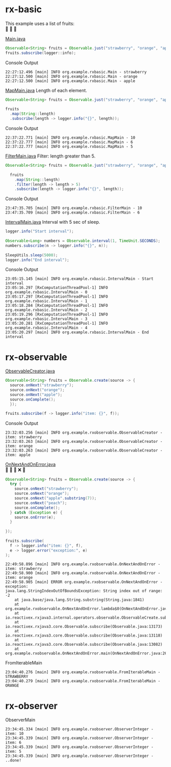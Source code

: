 # rx-basic

This example uses a list of fruits:  
:strawberry: :orange: :green_apple:

[Main.java](src/main/java/org/example/rxbasic/Main.java)
```java
Observable<String> fruits = Observable.just("strawberry", "orange", "apple");
fruits.subscribe(logger::info);
```

Console Output

```
22:27:12.496 [main] INFO org.example.rxbasic.Main - strawberry
22:27:12.500 [main] INFO org.example.rxbasic.Main - orange
22:27:12.500 [main] INFO org.example.rxbasic.Main - apple
```

[MapMain.java](src\main\java\org\example\rxbasic\MapMain.java) 
Length of each element.  
```java
Observable<String> fruits = Observable.just("strawberry", "orange", "apple");
    
fruits
  .map(String::length)
  .subscribe(length -> logger.info("{}", length));
```
Console Output
```
22:37:22.771 [main] INFO org.example.rxbasic.MapMain - 10
22:37:22.777 [main] INFO org.example.rxbasic.MapMain - 6
22:37:22.777 [main] INFO org.example.rxbasic.MapMain - 5
```

[FilterMain.java](src\main\java\org\example\rxbasic\FilterMain.java) 
Filter: length greater than 5.
```java
Observable<String> fruits = Observable.just("strawberry", "orange", "apple");
    
  fruits
    .map(String::length)
    .filter(length -> length > 5)
    .subscribe(length -> logger.info("{}", length));

```

Console Output
```
23:47:35.705 [main] INFO org.example.rxbasic.FilterMain - 10
23:47:35.709 [main] INFO org.example.rxbasic.FilterMain - 6
```

[IntervalMain.java](src\main\java\org\example\rxbasic\IntervalMain.java) 
Interval with 5 sec of sleep. 
```java
logger.info("Start interval");
    
Observable<Long> numbers = Observable.interval(1, TimeUnit.SECONDS);
numbers.subscribe(n -> logger.info("{}", n));
   
SleepUtils.sleep(5000);  
logger.info("End interval");
```
Console Output
```
23:05:15.145 [main] INFO org.example.rxbasic.IntervalMain - Start interval
23:05:16.297 [RxComputationThreadPool-1] INFO org.example.rxbasic.IntervalMain - 0
23:05:17.297 [RxComputationThreadPool-1] INFO org.example.rxbasic.IntervalMain - 1
23:05:18.284 [RxComputationThreadPool-1] INFO org.example.rxbasic.IntervalMain - 2
23:05:19.296 [RxComputationThreadPool-1] INFO org.example.rxbasic.IntervalMain - 3
23:05:20.281 [RxComputationThreadPool-1] INFO org.example.rxbasic.IntervalMain - 4
23:05:20.297 [main] INFO org.example.rxbasic.IntervalMain - End interval
```

# rx-observable

[ObservableCreator.java](src/main/java/org/example/rxobservable/ObservableCreator.java) 
```java
Observable<String> fruits = Observable.create(source -> {
  source.onNext("strawberry");
  source.onNext("orange");
  source.onNext("apple");
  source.onComplete();
  });

fruits.subscribe(f -> logger.info("item: {}", f));
```
Console Output
```
23:32:03.256 [main] INFO org.example.rxobservable.ObservableCreator - item: strawberry
23:32:03.263 [main] INFO org.example.rxobservable.ObservableCreator - item: orange
23:32:03.263 [main] INFO org.example.rxobservable.ObservableCreator - item: apple
```


[OnNextAndOnError.java](src/main/java/org/example/rxobservable/OnNextAndOnError.java)  
:strawberry: :orange: :green_apple: :x: :peach: 
```java
Observable<String> fruits = Observable.create(source -> {
  try {
    source.onNext("strawberry");
    source.onNext("orange");
    source.onNext("apple".substring(7));
    source.onNext("peach");
    source.onComplete();
  } catch (Exception e) {
    source.onError(e);
  }
     
});
    
fruits.subscribe(
  f -> logger.info("item: {}", f),
  e -> logger.error("exception:", e)
);
```

```
22:49:58.896 [main] INFO org.example.rxobservable.OnNextAndOnError - item: strawberry
22:49:58.900 [main] INFO org.example.rxobservable.OnNextAndOnError - item: orange
22:49:58.905 [main] ERROR org.example.rxobservable.OnNextAndOnError - exception:
java.lang.StringIndexOutOfBoundsException: String index out of range: -2
	at java.base/java.lang.String.substring(String.java:1841)
	at org.example.rxobservable.OnNextAndOnError.lambda$0(OnNextAndOnError.java:17)
	at io.reactivex.rxjava3.internal.operators.observable.ObservableCreate.subscribeActual(ObservableCreate.java:41)
	at io.reactivex.rxjava3.core.Observable.subscribe(Observable.java:13173)
	at io.reactivex.rxjava3.core.Observable.subscribe(Observable.java:13118)
	at io.reactivex.rxjava3.core.Observable.subscribe(Observable.java:13082)
	at org.example.rxobservable.OnNextAndOnError.main(OnNextAndOnError.java:26)
```

FromIterableMain
```
23:04:40.276 [main] INFO org.example.rxobservable.FromIterableMain - STRAWBERRY
23:04:40.279 [main] INFO org.example.rxobservable.FromIterableMain - ORANGE
```

# rx-observer

ObserverMain
```
23:34:45.334 [main] INFO org.example.rxobserver.ObserverInteger - item: 10
23:34:45.339 [main] INFO org.example.rxobserver.ObserverInteger - item: 6
23:34:45.339 [main] INFO org.example.rxobserver.ObserverInteger - item: 5
23:34:45.339 [main] INFO org.example.rxobserver.ObserverInteger - ..done!
```